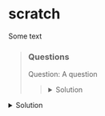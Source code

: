 # scratch

Some text

> ### Questions
>
> Question: A question
>
> > <details markdown="1">
> > <summary>Solution
> > </summary>
> >
> > ### A Header
> > 1. Yes, add explanation here
> >
> > **TODO**: add image
> > </details>

<details markdown="1">
<summary>Solution
</summary>

### A Header
1. Yes, add explanation here

**TODO**: add image
</details>
